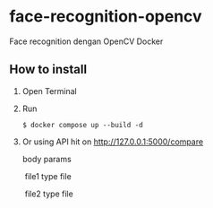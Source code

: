 # face-recognition-opencv
Face recognition dengan OpenCV Docker

## How to install

1. Open Terminal

2. Run

   ```shell
   $ docker compose up --build -d
   ```

3. Or using API hit on http://127.0.0.1:5000/compare

   body params

   ​	file1 type file

   ​	file2 type file 

